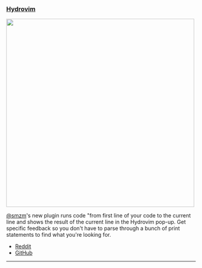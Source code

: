 <h3 id="new-hydrovim">
  <a href="#new-hydrovim">
    <span class="icon-text">
      <span class="icon">
        <i class="fa-solid fa-book"></i>
      </span>
    </span>
    <span>Hydrovim</span>
  </a>
</h3>

<img width="500px" src="https://user-images.githubusercontent.com/39596095/185785721-00bbf151-697a-4ffa-9692-5589463be80c.png">

[@smzm](https://github.com/smzm)'s new plugin runs code "from first line of your code to the current line and shows the 
result of the current line in the Hydrovim pop-up. Get specific feedback so you don't have to parse through a bunch of 
print statements to find what you're looking for. 
  
- [Reddit](https://www.reddit.com/r/neovim/comments/107angr/hydrovim_plugin_for_neovim/)
- [GitHub](https://github.com/smzm/hydrovim)

---
